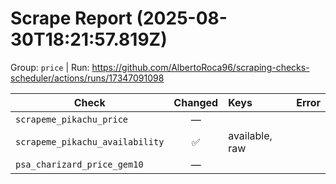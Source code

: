 # Scrape Report (2025-08-30T18:21:57.819Z)

Group: `price`  |  Run: https://github.com/AlbertoRoca96/scraping-checks-scheduler/actions/runs/17347091098

| Check | Changed | Keys | Error |
|---|:---:|:--|:--|
| `scrapeme_pikachu_price` | — |  |  |
| `scrapeme_pikachu_availability` | ✅ | available, raw |  |
| `psa_charizard_price_gem10` | — |  |  |
